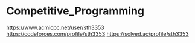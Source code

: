 # Competitive_Programming

https://www.acmicpc.net/user/sth3353  
https://codeforces.com/profile/sth3353
https://solved.ac/profile/sth3353
